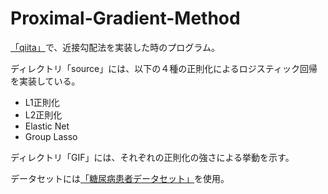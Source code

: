 # Proximal-Gradient-Method

[「qiita」](https://qiita.com/hokuto_HIRANO/items/9750290cb34a3e4570f1)で、近接勾配法を実装した時のプログラム。

ディレクトリ「source」には、以下の４種の正則化によるロジスティック回帰を実装している。

- L1正則化
- L2正則化
- Elastic Net
- Group Lasso

ディレクトリ「GIF」には、それぞれの正則化の強さによる挙動を示す。

データセットには[「糖尿病患者データセット」](https://gist.githubusercontent.com/ktisha/c21e73a1bd1700294ef790c56c8aec1f/raw/819b69b5736821ccee93d05b51de0510bea00294/pima-indians-diabetes.csv)を使用。
